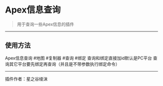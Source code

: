 # Apex信息查询
> 用于查询一些Apex信息的插件

---
## 使用方法
Apex信息查询
\#地图
\#复制器
\#查询 <id>
\#绑定 <id>
查询和绑定直接加id默认是PC平台
查询其它平台要先绑定再查询（并且是不带参数执行绑定命令）

---
插件作者：星之谷绫沫